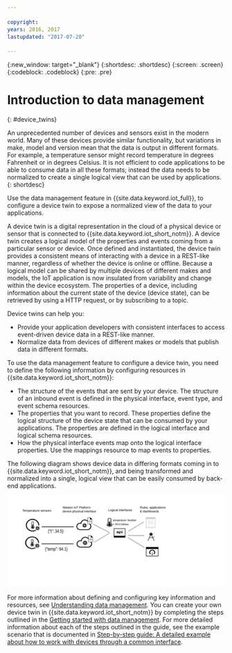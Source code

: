 ```yaml
---

copyright:
years: 2016, 2017
lastupdated: "2017-07-20"

---
```


{:new_window: target="\_blank"}
{:shortdesc: .shortdesc}
{:screen: .screen}
{:codeblock: .codeblock}
{:pre: .pre}

# Introduction to data management
{: #device_twins}

An unprecedented number of devices and sensors exist in the modern world. Many of these devices provide similar functionality, but variations in make, model and version mean that the data is output in different formats. For example, a temperature sensor might record temperature in degrees Fahrenheit or in degrees Celsius. It is not efficient to code applications to be able to consume data in all these formats; instead the data needs to be normalized to create a single logical view that can be used by applications. 
{: shortdesc}

Use the data management feature in {{site.data.keyword.iot_full}}, to configure a device twin to expose a normalized view of the data to your applications.

A device twin is a digital representation in the cloud of a physical device or sensor that is connected to {{site.data.keyword.iot_short_notm}}. A device twin creates a logical model of the properties and events coming from a particular sensor or device. Once defined and instantiated, the device twin provides a consistent means of interacting with a device in a REST-like manner, regardless of whether the device is online or offline. Because a logical model can be shared by multiple devices of different makes and models, the IoT application is now insulated from variability and change within the device ecosystem. The properties of a device, including information about the current state of the device (device state), can be retrieved by using a HTTP request, or by subscribing to a topic.

Device twins can help you:
- Provide your application developers with consistent interfaces to access event-driven device data in a REST-like manner.
- Normalize data from devices of different makes or models that publish data in different formats.

To use the data management feature to configure a device twin, you need to define the following information by configuring resources in {{site.data.keyword.iot_short_notm}}:
- The structure of the events that are sent by your device. The structure of an inbound event is defined in the physical interface, event type, and event schema resources. 
- The properties that you want to record. These properties define the logical structure of the device state that can be consumed by  your applications. The properties are defined in the logical interface and logical schema resources.
- How the physical interface events map onto the logical interface properties. Use the mappings resource to map events to properties.

The following diagram shows device data in differing formats coming in to {{site.data.keyword.iot_short_notm}}, and being transformed and normalized into a single, logical view that can be easily consumed by back-end applications.  

![Overview of managing data in {{site.data.keyword.iot_short_notm}}.](images/ga_im_resources_overview.svg "Overview of managing data in {{site.data.keyword.iot_short_notm}}")

For more information about defining and configuring key information and resources, see [Understanding data management](ga_im_definitions.html). You can create your own device twin in {{site.data.keyword.iot_short_notm}} by completing the steps outlined in the [Getting started with data management](ga_im_example.html). For more detailed information about each of the steps outlined in the guide, see the example scenario that is documented in [Step-by-step guide: A detailed example about how to work with devices through a common interface](ga_im_index_scenario.html#scenario). 
